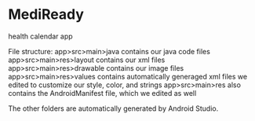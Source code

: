 # MediReady
health calendar app

File structure:
app>src>main>java contains our java code files
app>src>main>res>layout contains our xml files
app>src>main>res>drawable contains our image files
app>src>main>res>values contains automatically generaged xml files we edited to customize our style, color, and strings
app>src>main>res also contains the AndroidManifest file, which we edited as well

The other folders are automatically generated by Android Studio.
